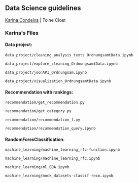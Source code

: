 
## Data Science guidelines
[Karina Condeixa](https://github.com/KC2016) | Toine Cloet


### Karina's Files

#### Data project:

`data_project/cleaning_analysis_texts_OrdnungsamtData.ipynb`

`data_project/explore_cleaning_OrdnungsamtData.ipynb`

`data_project/jsonAPI_Ordnungsam.ipynb`

`data_project/visualization_OrdnungsamtData.ipynb`

#### Recommendation with rankings:

`recommendation/get_recommendation.py`

`recommendation/get_category.py`

`recommendation/recommendation_f.py`

`recommendation/recommendation_query.ipynb`

#### RandomForesClassification:

`machine_learning/machine_learning_rfc-function.ipynb`

`machine_learning/machine_learning_rfc.ipynb`

`machine_learning/ml_EDA.ipynb`

`machine_learning/mock_datasets-classif-reco.ipynb`










